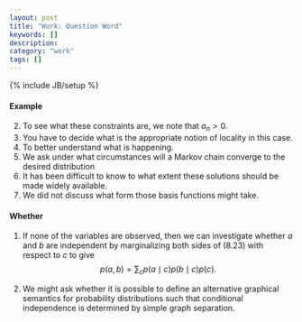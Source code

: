```yaml
---
layout: post
title: "Work: Question Word"
keywords: []
description: 
category: "work"
tags: []
---
```

{% include JB/setup %}

#### Example
2. To see what these constraints are, we note that $a_n \gt 0$.
3. You have to decide what is the appropriate notion of locality in this case.
4. To better understand what is happening.
5. We ask under what circumstances will a Markov chain converge to the desired distribution
6. It has been difficult to know to what extent these solutions should be made
widely available.
7. We did not discuss what form those basis functions might take. 



#### Whether
1. If none of the variables are observed, then we can investigate whether $a$ and $b$ are
independent by marginalizing both sides of (8.23) with respect to $c$ to give
$$
p(a, b)=\sum_{c} p(a \mid c) p(b \mid c) p(c) \textstyle{.}
$$

2. We might ask whether it is possible to define an alternative graphical
   semantics for probability distributions such that conditional independence
   is determined by simple graph separation.

